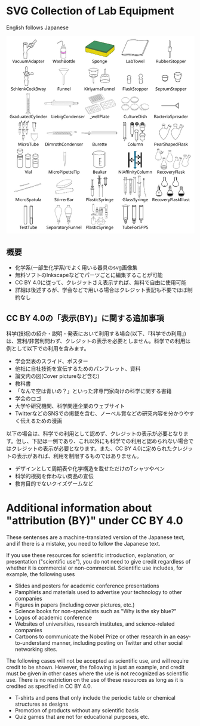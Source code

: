 # SVG Collection of Lab Equipment
English follows Japanese

![Summary](summary.png)

## 概要
* 化学系(一部生化学系)でよく用いる器具のsvg画像集
* 無料ソフトのInkscapeなどでパーツごとに編集することが可能
* CC BY 4.0に従って、クレジットさえ表示すれば、無料で自由に使用可能
* 詳細は後述するが、学会などで用いる場合はクレジット表記も不要でほぼ制約なし

## CC BY 4.0の「表示(BY)」に関する追加事項
科学(技術)の紹介・説明・発表において利用する場合(以下、『科学での利用』)は、営利/非営利問わず、クレジットの表示を必要としません。科学での利用は例として以下での利用を含みます。

* 学会発表のスライド、ポスター
* 他社に自社技術を宣伝するためのパンフレット、資料
* 論文内の図(Cover pictureなど含む)
* 教科書
* 「なんで空は青いの？」といった非専門家向けの科学に関する書籍
* 学会のロゴ
* 大学や研究機関、科学関連企業のウェブサイト
* TwitterなどのSNSでの掲載を含む、ノーベル賞などの研究内容を分かりやすく伝えるための漫画

以下の場合は、科学での利用として認めず、クレジットの表示が必要となります。但し、下記は一例であり、これ以外にも科学での利用と認められない場合ではクレジットの表示が必要となります。また、CC BY 4.0に定められたクレジットの表示があれば、利用を制限するものではありません。

* デザインとして周期表や化学構造を載せただけのTシャツやペン
* 科学的根拠を伴わない商品の宣伝
* 教育目的でないクイズゲームなど


# Additional information about "attribution (BY)" under CC BY 4.0
These sentenses are a machine-translated version of the Japanese text, and if there is a mistake, you need to follow the Japanese text.


If you use these resources for scientific introduction, explanation, or presentation ("scientific use"), you do not need to give credit regardless of whether it is commercial or non-commercial. Scientific use includes, for example, the following uses

* Slides and posters for academic conference presentations
* Pamphlets and materials used to advertise your technology to other companies
* Figures in papers (including cover pictures, etc.)
* Science books for non-specialists such as "Why is the sky blue?"
* Logos of academic conference
* Websites of universities, research institutes, and science-related companies
* Cartoons to communicate the Nobel Prize or other research in an easy-to-understand manner, including posting on Twitter and other social networking sites.

The following cases will not be accepted as scientific use, and will require credit to be shown. However, the following is just an example, and credit must be given in other cases where the use is not recognized as scientific use. There is no restriction on the use of these resources as long as it is credited as specified in CC BY 4.0.

* T-shirts and pens that only include the periodic table or chemical structures as designs
* Promotion of products without any scientific basis
* Quiz games that are not for educational purposes, etc.


